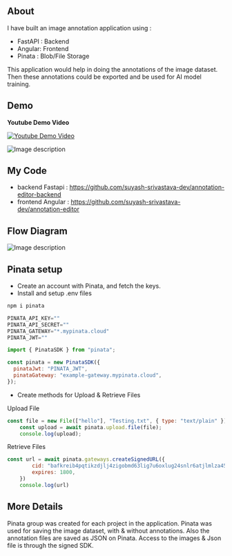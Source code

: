 
## About

I have built an image annotation application using :
- FastAPI : Backend
- Angular: Frontend
- Pinata : Blob/File Storage

This application would help in doing the annotations of the image dataset. Then these annotations could be exported and be used for AI model training.

## Demo
<!-- Share a link to your application and include some screenshots here. -->

 <!-- [![https://www.youtube.com/embed/ZICO88vXu6Y?si=IlZYirZS42934Y0r](https://www.youtube.com/embed/ZICO88vXu6Y?si=IlZYirZS42934Y0r)]() -->
**Youtube Demo Video**

[![Youtube Demo Video](https://img.youtube.com/vi/ZICO88vXu6Y/0.jpg)](https://www.youtube.com/watch?v=ZICO88vXu6Y)
<!-- 
![Image description](https://dev-to-uploads.s3.amazonaws.com/uploads/articles/wyf8ltwo2ur4hxwd6c50.png) -->


![Image description](https://dev-to-uploads.s3.amazonaws.com/uploads/articles/bbcsvzi72woaoi2fthav.png)

## My Code
<!-- Share a link to your code (Tip: you can embed GitHub projects directly into this post). -->

- backend Fastapi : https://github.com/suyash-srivastava-dev/annotation-editor-backend
- frontend Angular : https://github.com/suyash-srivastava-dev/annotation-editor


## Flow Diagram


![Image description](https://dev-to-uploads.s3.amazonaws.com/uploads/articles/4phtzti3a9a8o4441s4p.png)



## Pinata setup
- Create an account with Pinata, and fetch the keys.
- Install and setup .env files
```sh
npm i pinata
```

```js
PINATA_API_KEY=""
PINATA_API_SECRET=""
PINATA_GATEWAY="*.mypinata.cloud"
PINATA_JWT=""
```

```js
import { PinataSDK } from "pinata";

const pinata = new PinataSDK({
  pinataJwt: "PINATA_JWT",
  pinataGateway: "example-gateway.mypinata.cloud",
});

```
- Create methods for Upload & Retrieve Files

Upload File
```js
const file = new File(["hello"], "Testing.txt", { type: "text/plain" });
    const upload = await pinata.upload.file(file);
    console.log(upload);
```
Retrieve Files
```js
const url = await pinata.gateways.createSignedURL({
       	cid: "bafkreib4pqtikzdjlj4zigobmd63lig7u6oxlug24snlr6atjlmlza45dq",
    	expires: 1800,
    })
    console.log(url)
```



## More Details
<!-- Share clear examples of how you used Pinata. -->

Pinata group was created for each project in the application.
Pinata was used for saving the image dataset, with & without annotations. Also the annotation files are saved as JSON on Pinata. Access to the images & Json file is through the signed SDK.

<!-- Team Submissions: Please pick one member to publish the submission and credit teammates by listing their DEV usernames directly in the body of the post. -->

<!-- Don't forget to add a cover image (if you want). -->

<!-- Thanks for participating! -->